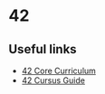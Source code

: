 # 42

## Useful links

- [42 Core Curriculum](https://github.com/f-corvaro/42.common_core)
- [42 Cursus Guide](https://42-cursus.gitbook.io/guide/)